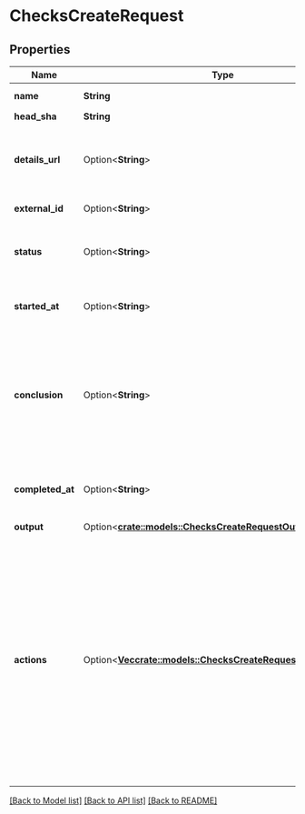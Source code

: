 # ChecksCreateRequest

## Properties

Name | Type | Description | Notes
------------ | ------------- | ------------- | -------------
**name** | **String** | The name of the check. For example, \"code-coverage\". | 
**head_sha** | **String** | The SHA of the commit. | 
**details_url** | Option<**String**> | The URL of the integrator's site that has the full details of the check. If the integrator does not provide this, then the homepage of the GitHub app is used. | [optional]
**external_id** | Option<**String**> | A reference for the run on the integrator's system. | [optional]
**status** | Option<**String**> | The current status of the check run. Only GitHub Actions can set a status of `waiting`, `pending`, or `requested`. | [optional][default to Queued]
**started_at** | Option<**String**> | The time that the check run began. This is a timestamp in [ISO 8601](https://en.wikipedia.org/wiki/ISO_8601) format: `YYYY-MM-DDTHH:MM:SSZ`. | [optional]
**conclusion** | Option<**String**> | **Required if you provide `completed_at` or a `status` of `completed`**. The final conclusion of the check.  **Note:** Providing `conclusion` will automatically set the `status` parameter to `completed`. You cannot change a check run conclusion to `stale`, only GitHub can set this. | [optional]
**completed_at** | Option<**String**> | The time the check completed. This is a timestamp in [ISO 8601](https://en.wikipedia.org/wiki/ISO_8601) format: `YYYY-MM-DDTHH:MM:SSZ`. | [optional]
**output** | Option<[**crate::models::ChecksCreateRequestOutput**](checks_create_request_output.md)> |  | [optional]
**actions** | Option<[**Vec<crate::models::ChecksCreateRequestActionsInner>**](checks_create_request_actions_inner.md)> | Displays a button on GitHub that can be clicked to alert your app to do additional tasks. For example, a code linting app can display a button that automatically fixes detected errors. The button created in this object is displayed after the check run completes. When a user clicks the button, GitHub sends the [`check_run.requested_action` webhook](https://docs.github.com/webhooks/event-payloads/#check_run) to your app. Each action includes a `label`, `identifier` and `description`. A maximum of three actions are accepted. To learn more about check runs and requested actions, see \"[Check runs and requested actions](https://docs.github.com/rest/guides/using-the-rest-api-to-interact-with-checks#check-runs-and-requested-actions).\" | [optional]

[[Back to Model list]](../README.md#documentation-for-models) [[Back to API list]](../README.md#documentation-for-api-endpoints) [[Back to README]](../README.md)


